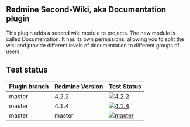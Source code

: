 ## Redmine Second-Wiki, aka Documentation plugin

This plugin adds a second wiki module to projects.
The new module is called Documentation.
It has its own permissions, allowing you to split the wiki and provide different levels of documentation to different groups of users.


## Test status

|Plugin branch| Redmine Version   | Test Status      |
|-------------|-------------------|------------------|
|master       | 4.2.2             | [![4.2.2][1]][5] |  
|master       | 4.1.4             | [![4.1.4][2]][5] |
|master       | master            | [![master][4]][5]|

[1]: https://github.com/jbbarth/redmine_second_wiki/actions/workflows/4_2_2.yml/badge.svg
[2]: https://github.com/jbbarth/redmine_second_wiki/actions/workflows/4_1_4.yml/badge.svg
[4]: https://github.com/jbbarth/redmine_second_wiki/actions/workflows/master.yml/badge.svg
[5]: https://github.com/jbbarth/redmine_second_wiki/actions
